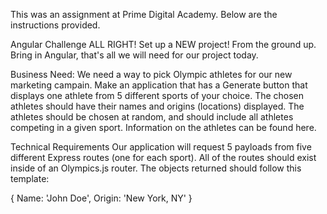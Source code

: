 This was an assignment at Prime Digital Academy. Below are the instructions provided.

Angular Challenge
ALL RIGHT! Set up a NEW project! From the ground up. Bring in Angular, that's all we will need for our project today.

Business Need:
We need a way to pick Olympic athletes for our new marketing campain. Make an application that has a Generate button that displays one athlete from 5 different sports of your choice. The chosen athletes should have their names and origins (locations) displayed. The athletes should be chosen at random, and should include all athletes competing in a given sport. Information on the athletes can be found here.

Technical Requirements
Our application will request 5 payloads from five different Express routes (one for each sport). All of the routes should exist inside of an Olympics.js router. The objects returned should follow this template:

{ Name: 'John Doe', Origin: 'New York, NY' }
